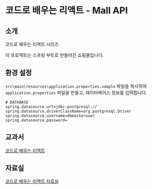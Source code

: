 # 코드로 배우는 리액트 - Mall API

## 소개

코드로 배우는 리액트 시리즈

이 프로젝트는 스프링 부트로 만들어진 쇼핑몰입니다.

## 환경 설정

`src\main\resources\application.properties.sample` 파일을 복사하여 `application.properties` 파일을 만들고, 데이터베이스 정보를 입력합니다.

```properties
# DATABASE
spring.datasource.url=jdbc:postgresql://
spring.datasource.driverClassName=org.postgresql.Driver
spring.datasource.username=dbmasteruser
spring.datasource.password=
```

## 교과서

[코드로 배우는 리액트](https://www.yes24.com/Product/Goods/123363647)

## 자료실

[코드로 배우는 리액트 자료실](https://cafe.naver.com/gugucoding)
